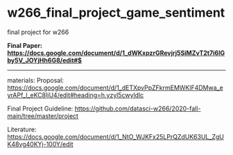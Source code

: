 # w266_final_project_game_sentiment
final project for w266  

**Final Paper: https://docs.google.com/document/d/1_dWKxpzrGRevjrj5SiMZvT2t7i6lGby5V_JOYjHh6G8/edit#$**


-------------------
materials:
Proposal: https://docs.google.com/document/d/1_dETXpvPpZFkrmEMWKlF4DMwa_eyrAPf_l_eKC8IjU4/edit#heading=h.yzyl5cwyldlc  

Final Project Guideline: https://github.com/datasci-w266/2020-fall-main/tree/master/project

Literature: https://docs.google.com/document/d/1_NtO_WJKFx25LPrQZdUK63UL_ZgUK48vg40KYj-100Y/edit

